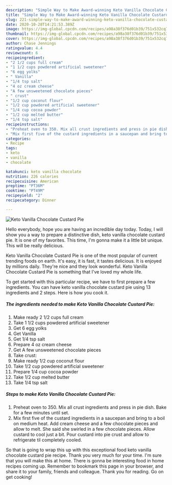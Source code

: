 ```yaml
---
description: "Simple Way to Make Award-winning Keto Vanilla Chocolate Custard Pie"
title: "Simple Way to Make Award-winning Keto Vanilla Chocolate Custard Pie"
slug: 221-simple-way-to-make-award-winning-keto-vanilla-chocolate-custard-pie
date: 2020-10-28T14:21:53.389Z
image: https://img-global.cpcdn.com/recipes/a98a38f376d01b39/751x532cq70/keto-vanilla-chocolate-custard-pie-recipe-main-photo.jpg
thumbnail: https://img-global.cpcdn.com/recipes/a98a38f376d01b39/751x532cq70/keto-vanilla-chocolate-custard-pie-recipe-main-photo.jpg
cover: https://img-global.cpcdn.com/recipes/a98a38f376d01b39/751x532cq70/keto-vanilla-chocolate-custard-pie-recipe-main-photo.jpg
author: Chase Jennings
ratingvalue: 4.4
reviewcount: 6
recipeingredient:
- "2 1/2 cups full cream"
- "1 1/2 cups powdered artificial sweetener"
- "6 egg yolks"
- " Vanilla"
- "1/4 tsp salt"
- "4 oz cream cheese"
- "A few unsweetened chocolate pieces"
- " crust"
- "1/2 cup coconut flour"
- "1/2 cup powdered artificial sweetener"
- "1/4 cup cocoa powder"
- "1/2 cup melted butter"
- "1/4 tsp salt"
recipeinstructions:
- "Preheat oven to 350. Mix all crust ingredients and press in pie dish. Bake for a few minutes until set."
- "Mix first five of the custard ingredients in a saucepan and bring to a boil on medium heat. Add cream cheese and a few chocolate pieces and allow to melt. She said she swirled in a few chocolate pieces. Allow custard to cool just a bit. Pour custard into pie crust and allow to refrigerate til completely cooled."
categories:
- Recipe
tags:
- keto
- vanilla
- chocolate

katakunci: keto vanilla chocolate 
nutrition: 226 calories
recipecuisine: American
preptime: "PT36M"
cooktime: "PT49M"
recipeyield: "2"
recipecategory: Dinner

---
```



![Keto Vanilla Chocolate Custard Pie](https://img-global.cpcdn.com/recipes/a98a38f376d01b39/751x532cq70/keto-vanilla-chocolate-custard-pie-recipe-main-photo.jpg)

Hello everybody, hope you are having an incredible day today. Today, I will show you a way to prepare a distinctive dish, keto vanilla chocolate custard pie. It is one of my favorites. This time, I'm gonna make it a little bit unique. This will be really delicious.

Keto Vanilla Chocolate Custard Pie is one of the most popular of current trending foods on earth. It's easy, it is fast, it tastes delicious. It is enjoyed by millions daily. They're nice and they look wonderful. Keto Vanilla Chocolate Custard Pie is something that I've loved my whole life.




To get started with this particular recipe, we have to first prepare a few ingredients. You can have keto vanilla chocolate custard pie using 13 ingredients and 2 steps. Here is how you cook it.

<!--inarticleads1-->

##### The ingredients needed to make Keto Vanilla Chocolate Custard Pie:

1. Make ready 2 1/2 cups full cream
1. Take 1 1/2 cups powdered artificial sweetener
1. Get 6 egg yolks
1. Get  Vanilla
1. Get 1/4 tsp salt
1. Prepare 4 oz cream cheese
1. Get A few unsweetened chocolate pieces
1. Take  crust:
1. Make ready 1/2 cup coconut flour
1. Take 1/2 cup powdered artificial sweetener
1. Prepare 1/4 cup cocoa powder
1. Take 1/2 cup melted butter
1. Take 1/4 tsp salt




<!--inarticleads2-->

##### Steps to make Keto Vanilla Chocolate Custard Pie:

1. Preheat oven to 350. Mix all crust ingredients and press in pie dish. Bake for a few minutes until set.
1. Mix first five of the custard ingredients in a saucepan and bring to a boil on medium heat. Add cream cheese and a few chocolate pieces and allow to melt. She said she swirled in a few chocolate pieces. Allow custard to cool just a bit. Pour custard into pie crust and allow to refrigerate til completely cooled.




So that is going to wrap this up with this exceptional food keto vanilla chocolate custard pie recipe. Thank you very much for your time. I'm sure that you will make this at home. There is gonna be interesting food in home recipes coming up. Remember to bookmark this page in your browser, and share it to your family, friends and colleague. Thank you for reading. Go on get cooking!
